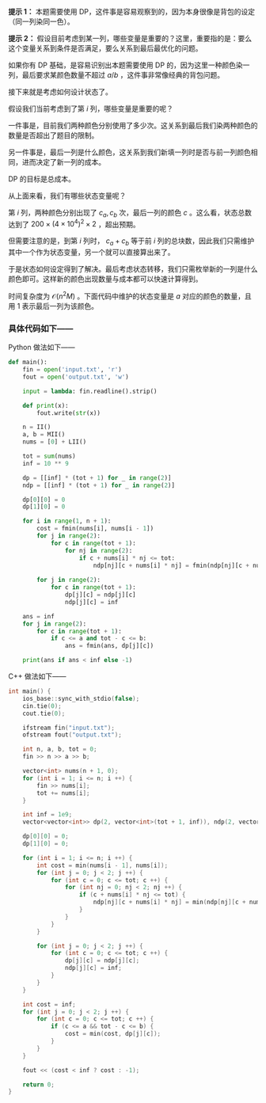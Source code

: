 **提示 1：** 本题需要使用 DP，这件事是容易观察到的，因为本身很像是背包的设定（同一列染同一色）。

**提示 2：** 假设目前考虑到某一列，哪些变量是重要的？这里，重要指的是：要么这个变量关系到条件是否满足，要么关系到最后最优化的问题。

如果你有 DP 基础，是容易识别出本题需要使用 DP 的，因为这里一种颜色染一列，最后要求某颜色数量不超过 $a/b$ ，这件事非常像经典的背包问题。

接下来就是考虑如何设计状态了。

假设我们当前考虑到了第 $i$ 列，哪些变量是重要的呢？

一件事是，目前我们两种颜色分别使用了多少次。这关系到最后我们染两种颜色的数量是否超出了题目的限制。

另一件事是，最后一列是什么颜色，这关系到我们新填一列时是否与前一列颜色相同，进而决定了新一列的成本。

DP 的目标是总成本。

从上面来看，我们有哪些状态变量呢？

第 $i$ 列，两种颜色分别出现了 $c_a,c_b$ 次，最后一列的颜色 $c$ 。这么看，状态总数达到了 $200\times (4\times 10^4)^2\times 2$ ，超出预期。

但需要注意的是，到第 $i$ 列时， $c_a+c_b$ 等于前 $i$ 列的总块数，因此我们只需维护其中一个作为状态变量，另一个就可以直接算出来了。

于是状态如何设定得到了解决。最后考虑状态转移，我们只需枚举新的一列是什么颜色即可。这样新的颜色出现数量与成本都可以快速计算得到。

时间复杂度为 $\mathcal{O}(n^2M)$ 。下面代码中维护的状态变量是 $a$ 对应的颜色的数量，且用 $1$ 表示最后一列为该颜色。

### 具体代码如下——

Python 做法如下——

```Python []
def main():
    fin = open('input.txt', 'r')
    fout = open('output.txt', 'w')

    input = lambda: fin.readline().strip()

    def print(x):
        fout.write(str(x))

    n = II()
    a, b = MII()
    nums = [0] + LII()

    tot = sum(nums)
    inf = 10 ** 9 

    dp = [[inf] * (tot + 1) for _ in range(2)]
    ndp = [[inf] * (tot + 1) for _ in range(2)]

    dp[0][0] = 0
    dp[1][0] = 0

    for i in range(1, n + 1):
        cost = fmin(nums[i], nums[i - 1])
        for j in range(2):
            for c in range(tot + 1):
                for nj in range(2):
                    if c + nums[i] * nj <= tot:
                        ndp[nj][c + nums[i] * nj] = fmin(ndp[nj][c + nums[i] * nj], dp[j][c] + (j ^ nj) * cost)
        
        for j in range(2):
            for c in range(tot + 1):
                dp[j][c] = ndp[j][c]
                ndp[j][c] = inf

    ans = inf
    for j in range(2):
        for c in range(tot + 1):
            if c <= a and tot - c <= b:
                ans = fmin(ans, dp[j][c])

    print(ans if ans < inf else -1)
```

C++ 做法如下——

```cpp []
int main() {
    ios_base::sync_with_stdio(false);
    cin.tie(0);
    cout.tie(0);

    ifstream fin("input.txt");
    ofstream fout("output.txt");

    int n, a, b, tot = 0;
    fin >> n >> a >> b;

    vector<int> nums(n + 1, 0);
    for (int i = 1; i <= n; i ++) {
        fin >> nums[i];
        tot += nums[i];
    }

    int inf = 1e9;
    vector<vector<int>> dp(2, vector<int>(tot + 1, inf)), ndp(2, vector<int>(tot + 1, inf));

    dp[0][0] = 0;
    dp[1][0] = 0;

    for (int i = 1; i <= n; i ++) {
        int cost = min(nums[i - 1], nums[i]);
        for (int j = 0; j < 2; j ++) {
            for (int c = 0; c <= tot; c ++) {
                for (int nj = 0; nj < 2; nj ++) {
                    if (c + nums[i] * nj <= tot) {
                        ndp[nj][c + nums[i] * nj] = min(ndp[nj][c + nums[i] * nj], dp[j][c] + (j ^ nj) * cost);
                    }
                }
            }
        }

        for (int j = 0; j < 2; j ++) {
            for (int c = 0; c <= tot; c ++) {
                dp[j][c] = ndp[j][c];
                ndp[j][c] = inf;
            }
        }
    }

    int cost = inf;
    for (int j = 0; j < 2; j ++) {
        for (int c = 0; c <= tot; c ++) {
            if (c <= a && tot - c <= b) {
                cost = min(cost, dp[j][c]);
            }
        }
    }

    fout << (cost < inf ? cost : -1);

    return 0;
}
```
